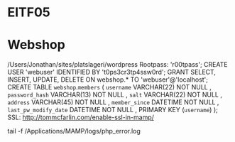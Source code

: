 EITF05
======

Webshop
======
/Users/Jonathan/sites/platslageri/wordpress
	Rootpass: 'r00tpass';
	CREATE USER 'webuser' IDENTIFIED BY 't0ps3cr3tp4ssw0rd';
	GRANT SELECT, INSERT, UPDATE, DELETE ON webshop.* TO 'webuser'@'localhost';
	CREATE  TABLE `webshop`.`members` (
  	`username` VARCHAR(22) NOT NULL ,
  	`password_hash` VARCHAR(13) NOT NULL ,
  	`salt` VARCHAR(22) NOT NULL ,
  	`address` VARCHAR(45) NOT NULL ,
  	`member_since` DATETIME NOT NULL ,
  	`last_pw_modify_date` DATETIME NOT NULL ,
  	PRIMARY KEY (`username`) );
SSL:
http://tommcfarlin.com/enable-ssl-in-mamp/

tail -f /Applications/MAMP/logs/php_error.log 